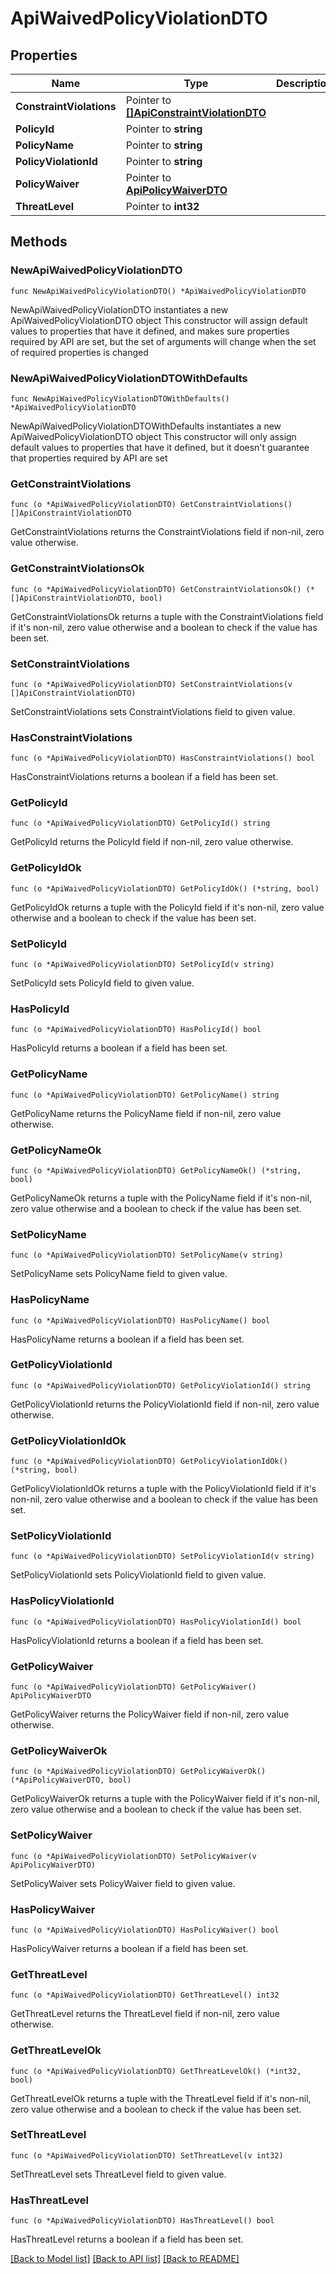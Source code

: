 # ApiWaivedPolicyViolationDTO

## Properties

Name | Type | Description | Notes
------------ | ------------- | ------------- | -------------
**ConstraintViolations** | Pointer to [**[]ApiConstraintViolationDTO**](ApiConstraintViolationDTO.md) |  | [optional] 
**PolicyId** | Pointer to **string** |  | [optional] 
**PolicyName** | Pointer to **string** |  | [optional] 
**PolicyViolationId** | Pointer to **string** |  | [optional] 
**PolicyWaiver** | Pointer to [**ApiPolicyWaiverDTO**](ApiPolicyWaiverDTO.md) |  | [optional] 
**ThreatLevel** | Pointer to **int32** |  | [optional] 

## Methods

### NewApiWaivedPolicyViolationDTO

`func NewApiWaivedPolicyViolationDTO() *ApiWaivedPolicyViolationDTO`

NewApiWaivedPolicyViolationDTO instantiates a new ApiWaivedPolicyViolationDTO object
This constructor will assign default values to properties that have it defined,
and makes sure properties required by API are set, but the set of arguments
will change when the set of required properties is changed

### NewApiWaivedPolicyViolationDTOWithDefaults

`func NewApiWaivedPolicyViolationDTOWithDefaults() *ApiWaivedPolicyViolationDTO`

NewApiWaivedPolicyViolationDTOWithDefaults instantiates a new ApiWaivedPolicyViolationDTO object
This constructor will only assign default values to properties that have it defined,
but it doesn't guarantee that properties required by API are set

### GetConstraintViolations

`func (o *ApiWaivedPolicyViolationDTO) GetConstraintViolations() []ApiConstraintViolationDTO`

GetConstraintViolations returns the ConstraintViolations field if non-nil, zero value otherwise.

### GetConstraintViolationsOk

`func (o *ApiWaivedPolicyViolationDTO) GetConstraintViolationsOk() (*[]ApiConstraintViolationDTO, bool)`

GetConstraintViolationsOk returns a tuple with the ConstraintViolations field if it's non-nil, zero value otherwise
and a boolean to check if the value has been set.

### SetConstraintViolations

`func (o *ApiWaivedPolicyViolationDTO) SetConstraintViolations(v []ApiConstraintViolationDTO)`

SetConstraintViolations sets ConstraintViolations field to given value.

### HasConstraintViolations

`func (o *ApiWaivedPolicyViolationDTO) HasConstraintViolations() bool`

HasConstraintViolations returns a boolean if a field has been set.

### GetPolicyId

`func (o *ApiWaivedPolicyViolationDTO) GetPolicyId() string`

GetPolicyId returns the PolicyId field if non-nil, zero value otherwise.

### GetPolicyIdOk

`func (o *ApiWaivedPolicyViolationDTO) GetPolicyIdOk() (*string, bool)`

GetPolicyIdOk returns a tuple with the PolicyId field if it's non-nil, zero value otherwise
and a boolean to check if the value has been set.

### SetPolicyId

`func (o *ApiWaivedPolicyViolationDTO) SetPolicyId(v string)`

SetPolicyId sets PolicyId field to given value.

### HasPolicyId

`func (o *ApiWaivedPolicyViolationDTO) HasPolicyId() bool`

HasPolicyId returns a boolean if a field has been set.

### GetPolicyName

`func (o *ApiWaivedPolicyViolationDTO) GetPolicyName() string`

GetPolicyName returns the PolicyName field if non-nil, zero value otherwise.

### GetPolicyNameOk

`func (o *ApiWaivedPolicyViolationDTO) GetPolicyNameOk() (*string, bool)`

GetPolicyNameOk returns a tuple with the PolicyName field if it's non-nil, zero value otherwise
and a boolean to check if the value has been set.

### SetPolicyName

`func (o *ApiWaivedPolicyViolationDTO) SetPolicyName(v string)`

SetPolicyName sets PolicyName field to given value.

### HasPolicyName

`func (o *ApiWaivedPolicyViolationDTO) HasPolicyName() bool`

HasPolicyName returns a boolean if a field has been set.

### GetPolicyViolationId

`func (o *ApiWaivedPolicyViolationDTO) GetPolicyViolationId() string`

GetPolicyViolationId returns the PolicyViolationId field if non-nil, zero value otherwise.

### GetPolicyViolationIdOk

`func (o *ApiWaivedPolicyViolationDTO) GetPolicyViolationIdOk() (*string, bool)`

GetPolicyViolationIdOk returns a tuple with the PolicyViolationId field if it's non-nil, zero value otherwise
and a boolean to check if the value has been set.

### SetPolicyViolationId

`func (o *ApiWaivedPolicyViolationDTO) SetPolicyViolationId(v string)`

SetPolicyViolationId sets PolicyViolationId field to given value.

### HasPolicyViolationId

`func (o *ApiWaivedPolicyViolationDTO) HasPolicyViolationId() bool`

HasPolicyViolationId returns a boolean if a field has been set.

### GetPolicyWaiver

`func (o *ApiWaivedPolicyViolationDTO) GetPolicyWaiver() ApiPolicyWaiverDTO`

GetPolicyWaiver returns the PolicyWaiver field if non-nil, zero value otherwise.

### GetPolicyWaiverOk

`func (o *ApiWaivedPolicyViolationDTO) GetPolicyWaiverOk() (*ApiPolicyWaiverDTO, bool)`

GetPolicyWaiverOk returns a tuple with the PolicyWaiver field if it's non-nil, zero value otherwise
and a boolean to check if the value has been set.

### SetPolicyWaiver

`func (o *ApiWaivedPolicyViolationDTO) SetPolicyWaiver(v ApiPolicyWaiverDTO)`

SetPolicyWaiver sets PolicyWaiver field to given value.

### HasPolicyWaiver

`func (o *ApiWaivedPolicyViolationDTO) HasPolicyWaiver() bool`

HasPolicyWaiver returns a boolean if a field has been set.

### GetThreatLevel

`func (o *ApiWaivedPolicyViolationDTO) GetThreatLevel() int32`

GetThreatLevel returns the ThreatLevel field if non-nil, zero value otherwise.

### GetThreatLevelOk

`func (o *ApiWaivedPolicyViolationDTO) GetThreatLevelOk() (*int32, bool)`

GetThreatLevelOk returns a tuple with the ThreatLevel field if it's non-nil, zero value otherwise
and a boolean to check if the value has been set.

### SetThreatLevel

`func (o *ApiWaivedPolicyViolationDTO) SetThreatLevel(v int32)`

SetThreatLevel sets ThreatLevel field to given value.

### HasThreatLevel

`func (o *ApiWaivedPolicyViolationDTO) HasThreatLevel() bool`

HasThreatLevel returns a boolean if a field has been set.


[[Back to Model list]](../README.md#documentation-for-models) [[Back to API list]](../README.md#documentation-for-api-endpoints) [[Back to README]](../README.md)



